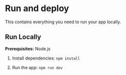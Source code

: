 # Run and deploy 

This contains everything you need to run your app locally.

## Run Locally

**Prerequisites:**  Node.js


1. Install dependencies:
   `npm install`

2. Run the app:
   `npm run dev`
